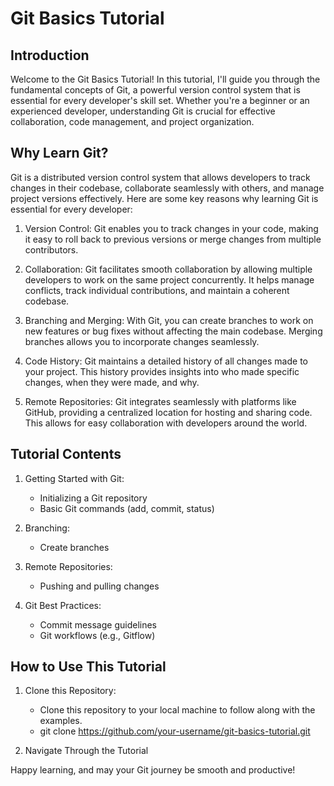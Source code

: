 # Git Basics Tutorial

## Introduction
Welcome to the Git Basics Tutorial! In this tutorial, I'll guide you through the fundamental concepts of Git, a powerful version control system that is essential for every developer's skill set. Whether you're a beginner or an experienced developer, understanding Git is crucial for effective collaboration, code management, and project organization.

## Why Learn Git?

Git is a distributed version control system that allows developers to track changes in their codebase, collaborate seamlessly with others, and manage project versions effectively. Here are some key reasons why learning Git is essential for every developer:

1. Version Control: Git enables you to track changes in your code, making it easy to roll back to previous versions or merge changes from multiple contributors.

2. Collaboration: Git facilitates smooth collaboration by allowing multiple developers to work on the same project concurrently. It helps manage conflicts, track individual contributions, and maintain a coherent codebase.

3. Branching and Merging: With Git, you can create branches to work on new features or bug fixes without affecting the main codebase. Merging branches allows you to incorporate changes seamlessly.

4. Code History: Git maintains a detailed history of all changes made to your project. This history provides insights into who made specific changes, when they were made, and why.

5. Remote Repositories: Git integrates seamlessly with platforms like GitHub, providing a centralized location for hosting and sharing code. This allows for easy collaboration with developers around the world.

## Tutorial Contents

1. Getting Started with Git:
   - Initializing a Git repository
   - Basic Git commands (add, commit, status)

2. Branching:
   - Create branches

3. Remote Repositories:
   - Pushing and pulling changes

4. Git Best Practices:
   - Commit message guidelines
   - Git workflows (e.g., Gitflow)

## How to Use This Tutorial

1. Clone this Repository:
   - Clone this repository to your local machine to follow along with the examples.
   - git clone https://github.com/your-username/git-basics-tutorial.git

2. Navigate Through the Tutorial

Happy learning, and may your Git journey be smooth and productive!
